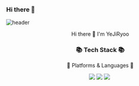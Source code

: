### Hi there 👋

<!--
**YEJIRYOO/YEJIRYOO** is a ✨ _special_ ✨ repository because its `README.md` (this file) appears on your GitHub profile.

Here are some ideas to get you started:

- 🔭 I’m currently working on ...
- 🌱 I’m currently learning ...
- 👯 I’m looking to collaborate on ...
- 🤔 I’m looking for help with ...
- 💬 Ask me about ...
- 📫 How to reach me: ...
- 😄 Pronouns: ...
- ⚡ Fun fact: ...
-->

![header](https://capsule-render.vercel.app/api?type=venom&color=auto&height=300&section=header&text=Welcome!&fontSize=90)
<!--
<img src="https://github-readme-stats.vercel.app/api/top-langs/?username=yejiryoo&layout=compact"><br><br>
<img src="https://github-readme-stats.vercel.app/api?username=yejiryoo&show_icons=true">
-->

<div align=center>
<h>Hi there 👋 I'm YeJiRyoo </h>
</div>

<div align=center>
<h3>📚 Tech Stack 📚</h3>
<p>🌿 Platforms & Languages 🌿</p>
</div>
<div align=center>
<img src="https://img.shields.io/badge/Python-3776AB?style=for-the-badge&logo=Python&logoColor=white">
<img src="https://img.shields.io/badge/c-A8B9CC?style=for-the-badge&logo=c&logoColor=white">
<img src="https://img.shields.io/badge/c++-00599C?style=for-the-badge&logo=c++&logoColor=white">
<img style=for-the-badge&logo=OpenJDK&logoColor=white">



</div>
